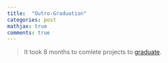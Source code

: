```yaml
---
title:  "Outro-Graduation"
categories: post
mathjax: true
comments: true
---
```


>It took 8 months to comlete projects to [graduate](https://graduation.udacity.com/confirm/5R7RH56H).

